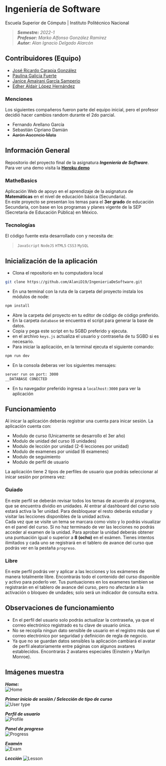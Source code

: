 # Ingeniería de Software

Escuela Superior de Cómputo | Instituto Politécnico Nacional

> _**Semestre:** 2022-1_  
> _**Profesor:** Marko Alfonso González Ramírez_  
> _**Autor:** Alan Ignacio Delgado Alarcón_

## Contribuidores (Equipo)
* [José Ricardo Carapia González](https://github.com/JRCG241997)
* [Paulina Galicia Fuerte](https://github.com/PauGF)
* [Janice Amairani García Samperio](https://github.com/JaniceGar)
* [Edher Aldair López Hernández](https://github.com/Aldair88e)

### Menciones
Los siguientes compañeros fueron parte del equipo inicial, pero el profesor decidió hacer cambios random durante el 2do parcial.
* Fernando Arellano García
* Sebastián Cipriano Damián
* ~~Aarón Ascencio Mata~~

## Información General
Repositorio del proyecto final de la asignatura **_Ingeniería de Software_**.  
Para ver una demo visita la **[Heroku demo](http://mathebasics.herokuapp.com/)**

### MatheBasics
Aplicación Web de apoyo en el aprendizaje de la asignatura de **Matemáticas** en el nivel de educación básica (Secundaria).  
En este proyecto se presentan los temas para el **3er grado** de educación Secundaria, con base en los programas y planes vigente de la SEP (Secretaría de Educación Pública) en México. 

### Tecnologías
El código fuente esta desarrollado con y necesita de:  
> `JavaScript` `NodeJS` `HTML5` `CSS3` `MySQL`

## Inicialización de la aplicación
* Clona el repositorio en tu computadora local
``` bash
git clone https://github.com/AlaniD19/IngenieriaDeSoftware.git
```

* En una terminal con la ruta de la carpeta del proyecto instala los módulos de node:
``` bash
npm install
```

* Abre la carpeta del proyecto en tu editor de código de código preferido.
* En la carpeta `database` se encuentra el script para generar la base de datos.
* Copia y pega este script en tu SGBD preferido y ejecuta.
* en el archivo `keys.js` actualiza el usuario y contraseña de tu SGBD si es necesario.
* Para iniciar la aplicación, en la terminal ejecuta el siguiente comando:
``` bash
npm run dev
```

* En la consola deberas ver los siguientes mensajes:
``` bash
server run on port: 3000
__DATABASE CONECTED
```

* En tu navegador preferido ingresa a `localhost:3000` para ver la aplicación

## Funcionamiento
Al inicar la aplicación deberás registrar una cuenta para inicar sesión.
La aplicación cuenta con:
* Modulo de curso (Unicamente se desarrollo el 3er año)
* Modulo de unidad del curso (6 unidades)
* Modulo de lección por unidad (2-6 lecciones por unidad)
* Modulo de examenes por unidad (6 examenes)
* Modulo de seguimiento
* Modulo de perfil de usuario 

La aplicación tiene 2 tipos de perfiles de usuario que podrás seleccionar al inicar sesión por primera vez:
### Guiado
En este perfil se deberán revisar todos los temas de acuerdo al programa, que se encuentra dividio en unidades. Al entrar al dashboard del curso solo estará activa la 1er unidad. Para desbloquear el resto deberás estudiar y visitar las lecciones disponibles de la unidad activa.  
Cada vez que se visite un tema se marcara como visto y lo podrás visualizar en el panel del curso. Si no haz terminado de ver las lecciones no podrás acceder al examen de la unidad. Para aprobar la unidad deberás obtener una puntuación igual o superior a **8 (ocho)** en el exámen. Tienes intentos ilimitados y cada uno se registrará en el tablero de avance del curso que podrás ver en la pestaña `progreso`.

### Libre
En este perfil podrás ver y aplicar a las lecciones y los exámenes de manera totalmente libre. Encontrarás todo el contenido del curso disponible y activo para poderlo ver. Tus puntuaciones en los examenes tambien se registrarán en el tablero de avance del curso, pero no afectarán a la activación o bloqueo de undades; solo será un indicador de consulta extra.

## Observaciones de funcionamiento
* En el perfil del usuario solo podrás actualizar la contraseña, ya que el correo electrónico registrado es tu clave de usuario única.
* No se recopila ningun dato sensible de usuario en el registro más que el correo electrónico por seguridad y definición de regla de negocio.
* Ya que no se guardan datos sensibles la aplicación cambiará el avatar de perfil aleatoriamente entre páginas con algunos avatares establecidos. Encontrarás 2 avatares especiales (Einstein y Marilyn Monroe).

## Imágenes muestra
_**Home:**_  
![Home](/capturas/home.png)

_**Primer inicio de sesión / Selección de tipo de curso**_  
![User type](/capturas/dashboard.png)

_**Perfil de usuario**_  
![Profile](/capturas/profile.png)

_**Panel de progreso**_  
![Progress](/capturas/progress.png)

_**Examén**_  
![Exam](/capturas/exam.png)

_**Lección**_
![Lesson](/capturas/unit.png)